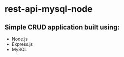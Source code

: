 # rest-api-mysql-node

## Simple CRUD application built using:
  * Node.js
  * Express.js
  * MySQL
